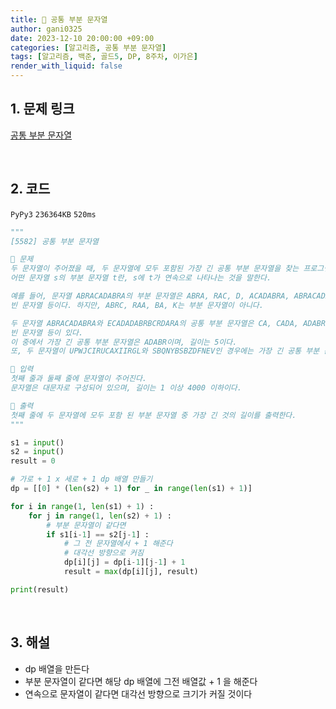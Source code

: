 ```yaml
---
title: 🐢 공통 부분 문자열
author: gani0325
date: 2023-12-10 20:00:00 +09:00
categories: [알고리즘, 공통 부분 문자열]
tags: [알고리즘, 백준, 골드5, DP, 8주차, 이가은]
render_with_liquid: false
---
```


## 1. 문제 링크

[공통 부분 문자열](https://www.acmicpc.net/problem/5582)

<br>

## 2. 코드

`PyPy3` `236364KB` `520ms`

```python
"""
[5582] 공통 부분 문자열

💛 문제
두 문자열이 주어졌을 때, 두 문자열에 모두 포함된 가장 긴 공통 부분 문자열을 찾는 프로그램을 작성하시오.
어떤 문자열 s의 부분 문자열 t란, s에 t가 연속으로 나타나는 것을 말한다.

예를 들어, 문자열 ABRACADABRA의 부분 문자열은 ABRA, RAC, D, ACADABRA, ABRACADABRA,
빈 문자열 등이다. 하지만, ABRC, RAA, BA, K는 부분 문자열이 아니다.

두 문자열 ABRACADABRA와 ECADADABRBCRDARA의 공통 부분 문자열은 CA, CADA, ADABR,
빈 문자열 등이 있다.
이 중에서 가장 긴 공통 부분 문자열은 ADABR이며, 길이는 5이다.
또, 두 문자열이 UPWJCIRUCAXIIRGL와 SBQNYBSBZDFNEV인 경우에는 가장 긴 공통 부분 문자열은 빈 문자열이다.

💚 입력
첫째 줄과 둘째 줄에 문자열이 주어진다.
문자열은 대문자로 구성되어 있으며, 길이는 1 이상 4000 이하이다.

💙 출력
첫째 줄에 두 문자열에 모두 포함 된 부분 문자열 중 가장 긴 것의 길이를 출력한다.
"""

s1 = input()
s2 = input()
result = 0

# 가로 + 1 x 세로 + 1 dp 배열 만들기
dp = [[0] * (len(s2) + 1) for _ in range(len(s1) + 1)]

for i in range(1, len(s1) + 1) :
    for j in range(1, len(s2) + 1) :
        # 부분 문자열이 같다면
        if s1[i-1] == s2[j-1] :
            # 그 전 문자열에서 + 1 해준다
            # 대각선 방향으로 커짐
            dp[i][j] = dp[i-1][j-1] + 1
            result = max(dp[i][j], result)

print(result)
```

<br>

## 3. 해설

- dp 배열을 만든다
- 부분 문자열이 같다면 해당 dp 배열에 그전 배열값 + 1 을 해준다
- 연속으로 문자열이 같다면 대각선 방향으로 크기가 커질 것이다
